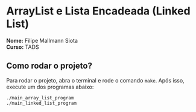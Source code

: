 # ArrayList e Lista Encadeada (Linked List)

**Nome:** Filipe Mallmann Siota
<br/>
**Curso:** TADS

## Como rodar o projeto?

Para rodar o projeto, abra o terminal e rode o comando `make`. Após isso, execute um dos programas abaixo:

```
./main_array_list_program
./main_linked_list_program
```
